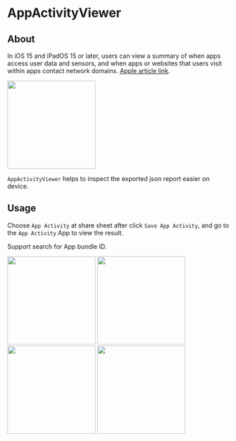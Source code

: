 # AppActivityViewer

## About

In iOS 15 and iPadOS 15 or later, users can view a summary of when apps access user data and sensors, and when apps or websites that users visit within apps contact network domains. [Apple article link](https://developer.apple.com/documentation/foundation/urlrequest/inspecting_app_activity_data).

<img width=200 src=https://user-images.githubusercontent.com/4845370/124350317-9a44cc00-dc26-11eb-9463-550717a43fe2.PNG>

`AppActivityViewer` helps to inspect the exported json report easier on device.

## Usage

Choose `App Activity` at share sheet after click `Save App Activity`, and go to the `App Activity` App to view the result.

Support search for App bundle ID.

<img width=200 src=https://user-images.githubusercontent.com/4845370/124350589-ffe58800-dc27-11eb-9a06-0a7e79f7e5d3.PNG> <img width=200 src=https://user-images.githubusercontent.com/4845370/124350313-931dbe00-dc26-11eb-93cd-673b55df7cbb.PNG> <img width=200 src=https://user-images.githubusercontent.com/4845370/124350310-91ec9100-dc26-11eb-84fe-eba7f7cff8ab.PNG> <img width=200 src=https://user-images.githubusercontent.com/4845370/124350307-8dc07380-dc26-11eb-84ab-8cef5b46b1ec.PNG>

